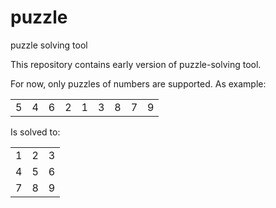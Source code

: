 # puzzle
puzzle solving tool

This repository contains early version of puzzle-solving tool.

For now, only puzzles of numbers are supported. As example:

|   |   |   |   |   |   |   |   |   |
|---|---|---|---|---|---|---|---|---|
|5| 4| 6| 2| 1| 3| 8| 7| 9| 

Is solved to:

|   |   |  |
|---|---|---|
| 1 | 2 | 3 |
| 4 | 5 | 6 |
| 7 | 8 | 9 |
